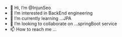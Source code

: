 - 👋 Hi, I’m @InjunSeo
- 👀 I’m interested in BackEnd engineering
- 🌱 I’m currently learning ...JPA
- 💞️ I’m looking to collaborate on ...springBoot service
- 📫 How to reach me ... 

<!---
InjunSeo/InjunSeo is a ✨ special ✨ repository because its `README.md` (this file) appears on your GitHub profile.
You can click the Preview link to take a look at your changes.
--->
